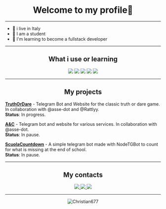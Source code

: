 <h1 align="center">Welcome to my profile👋</h1>

<hr>
  <ul>
  <li> 🏡 i live in Italy </li>
  <li> 🏫 I am a student </li>
  <li>🔭 I'm learning to become a fullstack developer
 </li>
  </ul>
 <hr>

<h2 align="center"> What i use or learning</h2>
<p align="center">
<img src="https://img.shields.io/badge/JavaScript-orange?style=for-the-badge&logo=javascript&logoColor=white" />
<img src="https://img.shields.io/badge/PHP-777BB4?style=for-the-badge&logo=php&logoColor=white" /> 
<img src="https://img.shields.io/badge/Node.js-43853D?style=for-the-badge&logo=node.js&logoColor=white" />
<img src="https://img.shields.io/badge/HTML-d94c0f?style=for-the-badge&logo=html5&logoColor=orange" />
<img src=https://img.shields.io/badge/CSS-0025FF?style=for-the-badge&logo=html5&logoColor=white />
</p>
<hr>
<h2 align='center'>My projects</h2>

[**TruthOrDare**](https://t.me/VeritaGame_Bot) - Telegram Bot and Website for the classic truth or dare game. In collaboration with @asse-dot and @Rattlyy.
<br>**Status**: In progress.

[**A&C**](https://web.telegram.org/k/) - Telegram bot and website for various services. In collaboration with @asse-dot.
<br>**Status**: In pause.

[**ScuolaCountdown**](https://t.me/ScuolaCountdown_bot) - A simple telegram bot made with NodeTGBot to count for what is missing at the end of school.
<br>**Status**: In pause.

<hr>
<h2 align='center'>My contacts</h2>
<p align='center'>
<a href="https://t.me/Christian67">
<img src=https://img.shields.io/badge/Telegram-0033ff?style=for-the-badge&logo=telegram&logoColor=white/>
</a>
<a href='https://stackoverflow.com/users/17805233/christian677'>
<img src=https://img.shields.io/badge/STACKOVERFLOW-fc7703?style=for-the-badge&logo=stackoverflow&logoColor=white />
</a>
<a href='mailto:christiancontactsit@gmail.com'>
<img src=https://img.shields.io/badge/EMAIL-eb3434?style=for-the-badge&logo=gmail&logoColor=white />
</a>
</p>
<hr>
<p align="center"><img src="https://github-readme-stats.vercel.app/api?username=Christian677&show_icons=true&count_private=true&" alt="Christian677" /></p>



